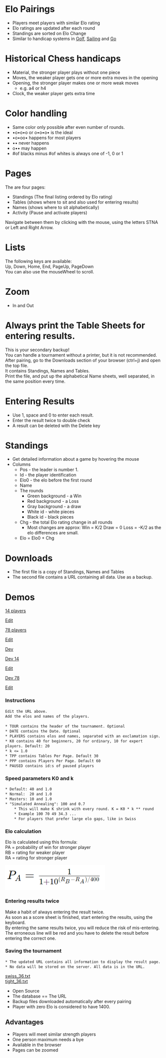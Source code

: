 # Elo Pairings

* Players meet players with similar Elo rating
* Elo ratings are updated after each round
* Standings are sorted on Elo Change
* Similar to handicap systems in [Golf](https://en.wikipedia.org/wiki/Handicap_(golf)), [Sailing](https://en.wikipedia.org/wiki/Handicap_(sailing)#:~:text=The%20handicap%20number%20assigned%20to,be%20behind%20the%20theoretical%20yacht.) and [Go](https://en.wikipedia.org/wiki/Handicapping_in_Go)

# Historical Chess handicaps

* Material, the stronger player plays without one piece
* Moves, the weaker player gets one or more extra moves in the opening
* Opening, the stronger player makes one or more weak moves
	* e.g. a4 or h4
* Clock, the weaker player gets extra time

# Color handling

* Same color only possible after even number of rounds. 
* •o•o•o or o•o•o• is the ideal
* •o•oo• happens for most players
* •• never happens
* o•• may happen 
* #of blacks minus #of whites is always one of -1, 0 or 1

# Pages

The are four pages:
* Standings (The final listing ordered by Elo rating)
* Tables    (shows where to sit and also used for entering results)
* Names     (shows where to sit alphabetically)
* Activity  (Pause and activate players)

Navigate between them by clicking with the mouse, using the letters STNA or Left and Right Arrow.

# Lists

The following keys are available:  
Up, Down, Home, End, PageUp, PageDown  
You can also use the mouseWheel to scroll.  

# Zoom

* In and Out

# Always print the Table Sheets for entering results.

This is your secondary backup!  
You can handle a tournament without a printer, but it is not recommended.  
After pairing, go to the Downloads section of your browser (ctrl+j) and open the top file.  
It contains Standings, Names and Tables.  
Print the file, and put up the alphabetical Name sheets, well separated, in the same position every time.  

# Entering Results

* Use 1, space and 0 to enter each result.
* Enter the result twice to double check
* A result can be deleted with the Delete key

# Standings

* Get detailed information about a game by hovering the mouse
* Columns
	* Pos - the leader is number 1.
	* Id - the player identification
	* Elo0 - the elo before the first round
	* Name
	* The rounds
		* Green background - a Win
		* Red background - a Loss
		* Gray background - a draw
		* White id - white pieces
		* Black id - black pieces
	* Chg - the total Elo rating change in all rounds
		* Most changes are approx: Win = K/2 Draw = 0 Loss = -K/2 as the elo differences are small.
	* Elo = Elo0 + Chg

# Downloads

* The first file is a copy of Standings, Names and Tables
* The second file contains a URL containing all data. Use as a backup.

# Demos

[14 players](https://christernilsson.github.io/ELO-Pairings/?TOUR=Klass_1&DATE=2024-05-28&PLAYERS=(1825!JOHANSSON_Lennart_B.)(1697!BJÖRKDAHL_Göran)(1684!SILINS_Peteris)(1681!STOLOV_Leonid)(1644!PETTERSSON_Lars-Åke)(1598!AIKIO_Onni)(1598!ISRAEL_Dan)(1583!PERSSON_Kjell)(1561!LILJESTRÖM_Tor)(1559!LEHVONEN_Jouko)(1539!ANDERSSON_Lars_Owe)(1535!ÅBERG_Lars-Erik)(1532!ANTONSSON_Görgen)(1400!STRÖMBÄCK_Henrik)) 

[Edit](https://github.com/ChristerNilsson/ELO-Pairings/blob/main/tournaments/14.txt)  

[78 players](https://christernilsson.github.io/ELO-Pairings/?TOUR=Tyresö_Open_2024&DATE=2024-05-03&PLAYERS=(2416!Hampus_Sörensen)(2413!Michael_Wiedenkeller)(2366!Joar_Ölund)(2335!Joar_Östlund)(2272!Vidar_Grahn)(2235!Leo_Crevatin)(2213!Daniel_Vesterbaek_Pedersen)(2141!Victor_Muntean)(2113!Filip_Björkman)(2109!Vidar_Seiger)(2108!Pratyush_Tripathi)(2093!Erik_Dingertz)(2076!Michael_Duke)(2065!Matija_Sakic)(2048!Michael_Mattsson)(2046!Lukas_Willstedt)(2039!Lavinia_Valcu)(2035!Oliver_Nilsson)(2031!Lennart_Evertsson)(2022!Jussi_Jakenberg)(2001!Aryan_Banerjee)(1985!Tim_Nordenfur)(1977!Elias_Kingsley)(1954!Per_Isaksson)(1944!Cristine_Rose_Mariano)(1936!Lo_Ljungros)(1923!Herman_Enholm)(1907!Carina_Wickström)(1897!Joel_Åhfeldt)(1896!Stefan_Nyberg)(1893!Hans_Rånby)(1889!Mikael_Blom)(1886!Joar_Berglund)(1885!Mikael_Helin)(1880!Olle_Ålgars)(1878!Jesper_Borin)(1871!Khaschuluu_Sergelenbaatar)(1852!Roy_Karlsson)(1848!Fredrik_Möllerström)(1846!Kenneth_Fahlberg)(1835!Peder_Gedda)(1833!Karam_Masoudi)(1828!Christer_Johansson)(1827!Anders_Kallin)(1818!Morris_Bergqvist)(1803!Martti_Hamina)(1800!Björn_Löfström)(1796!Nicholas_Bychkov_Zwahlen)(1794!Jonas_Sandberg)(1793!Rohan_Gore)(1787!Kjell_Jernselius)(1783!Radu_Cernea)(1778!Mukhtar_Jamshedi)(1768!Neo_Malmquist)(1763!Joacim_Hultin)(1761!Lars-Åke_Pettersson)(1748!André_J_Lindebaum)(1733!Lars_Eriksson)(1733!Hugo_Hardwick)(1728!Hugo_Sundell)(1726!Simon_Johansson)(1721!Jouni_Kaunonen)(1709!Eddie_Parteg)(1695!Sid_Van_Den_Brink)(1691!Svante_Nödtveidt)(1688!Anders_Hillbur)(1680!Sayak_Raj_Bardhan)(1671!Salar_Banavi)(1650!Patrik_Wiss)(1641!Anton_Nordenfur)(1624!Jens_Ahlström)(1622!Hanns_Ivar_Uniyal)(1579!Christer_Carmegren)(1575!Christer_Nilsson)(1524!Måns_Nödtveidt)(1480!Karl-Oskar_Rehnberg)(1417!David_Broman)(1406!Vida_Radon)) 

[Edit](https://github.com/ChristerNilsson/ELO-Pairings/blob/main/tournaments/78.txt)

[Dev](https://127.0.0.1:5500)

[Dev 14](https://127.0.0.1:5500/?TOUR=Klass_1&DATE=2024-05-28&PLAYERS=(1825!JOHANSSON_Lennart_B.)(1697!BJÖRKDAHL_Göran)(1684!SILINS_Peteris)(1681!STOLOV_Leonid)(1644!PETTERSSON_Lars-Åke)(1598!AIKIO_Onni)(1598!ISRAEL_Dan)(1583!PERSSON_Kjell)(1561!LILJESTRÖM_Tor)(1559!LEHVONEN_Jouko)(1539!ANDERSSON_Lars_Owe)(1535!ÅBERG_Lars-Erik)(1532!ANTONSSON_Görgen)(1400!STRÖMBÄCK_Henrik)) 

[Edit](https://github.com/ChristerNilsson/ELO-Pairings/blob/main/tournaments/14.txt)  

[Dev 78](https://127.0.0.1:5500/?TOUR=Tyresö_Open_2024&DATE=2024-05-03&PLAYERS=(2416!Hampus_Sörensen)(2413!Michael_Wiedenkeller)(2366!Joar_Ölund)(2335!Joar_Östlund)(2272!Vidar_Grahn)(2235!Leo_Crevatin)(2213!Daniel_Vesterbaek_Pedersen)(2141!Victor_Muntean)(2113!Filip_Björkman)(2109!Vidar_Seiger)(2108!Pratyush_Tripathi)(2093!Erik_Dingertz)(2076!Michael_Duke)(2065!Matija_Sakic)(2048!Michael_Mattsson)(2046!Lukas_Willstedt)(2039!Lavinia_Valcu)(2035!Oliver_Nilsson)(2031!Lennart_Evertsson)(2022!Jussi_Jakenberg)(2001!Aryan_Banerjee)(1985!Tim_Nordenfur)(1977!Elias_Kingsley)(1954!Per_Isaksson)(1944!Cristine_Rose_Mariano)(1936!Lo_Ljungros)(1923!Herman_Enholm)(1907!Carina_Wickström)(1897!Joel_Åhfeldt)(1896!Stefan_Nyberg)(1893!Hans_Rånby)(1889!Mikael_Blom)(1886!Joar_Berglund)(1885!Mikael_Helin)(1880!Olle_Ålgars)(1878!Jesper_Borin)(1871!Khaschuluu_Sergelenbaatar)(1852!Roy_Karlsson)(1848!Fredrik_Möllerström)(1846!Kenneth_Fahlberg)(1835!Peder_Gedda)(1833!Karam_Masoudi)(1828!Christer_Johansson)(1827!Anders_Kallin)(1818!Morris_Bergqvist)(1803!Martti_Hamina)(1800!Björn_Löfström)(1796!Nicholas_Bychkov_Zwahlen)(1794!Jonas_Sandberg)(1793!Rohan_Gore)(1787!Kjell_Jernselius)(1783!Radu_Cernea)(1778!Mukhtar_Jamshedi)(1768!Neo_Malmquist)(1763!Joacim_Hultin)(1761!Lars-Åke_Pettersson)(1748!André_J_Lindebaum)(1733!Lars_Eriksson)(1733!Hugo_Hardwick)(1728!Hugo_Sundell)(1726!Simon_Johansson)(1721!Jouni_Kaunonen)(1709!Eddie_Parteg)(1695!Sid_Van_Den_Brink)(1691!Svante_Nödtveidt)(1688!Anders_Hillbur)(1680!Sayak_Raj_Bardhan)(1671!Salar_Banavi)(1650!Patrik_Wiss)(1641!Anton_Nordenfur)(1624!Jens_Ahlström)(1622!Hanns_Ivar_Uniyal)(1579!Christer_Carmegren)(1575!Christer_Nilsson)(1524!Måns_Nödtveidt)(1480!Karl-Oskar_Rehnberg)(1417!David_Broman)(1406!Vida_Radon)) 

[Edit](https://github.com/ChristerNilsson/ELO-Pairings/blob/main/tournaments/78.txt)

### Instructions
	Edit the URL above.  
	Add the elos and names of the players.  

	* TOUR contains the header of the tournament. Optional
	* DATE contains the Date. Optional
	* PLAYERS contains elos and names, separated with an exclamation sign.
	* K0 contains 40 for beginners, 20 for ordinary, 10 for expert players. Default: 20
	* k <= 1.0
	* TPP contains Tables Per Page. Default 30
	* PPP contains Players Per Page. Default 60
	* PAUSED contains id:s of paused players

### Speed parameters K0 and k
	* Default: 40 and 1.0
	* Normal:  20 and 1.0
	* Masters: 10 and 1.0
	* "Simulated Annealing": 100 and 0.7
		* This will make K shrink with every round. K = K0 * k ** round
		* Example 100 70 49 34.3 ...
		* For players that prefer large elo gaps, like in Swiss

### Elo calculation

Elo is calculated using this formula:  
PA = probability of win for stronger player  
RB = rating for weaker player  
RA = rating for stronger player  

![formula](image.png)
	
### Entering results twice
Make a habit of always entering the result twice.  
As soon as a score sheet is finished, start entering the results, using the keyboard.  
By entering the same results twice, you will reduce the risk of mis-entering.  
The erroneous line will be red and you have to delete the result before entering the correct one.  

### Saving the tournament
	* The updated URL contains all information to display the result page.
	* No data will be stored on the server. All data is in the URL.

[swiss_36.txt](swiss_36.txt)  
[tight_36.txt](tight_36.txt)  

* Open Source
* The database == The URL
* Backup files downloaded automatically after every pairing
* Player with zero Elo is considered to have 1400.

## Advantages

* Players will meet similar strength players
* One person maximum needs a bye
* Available in the browser
* Pages can be zoomed

